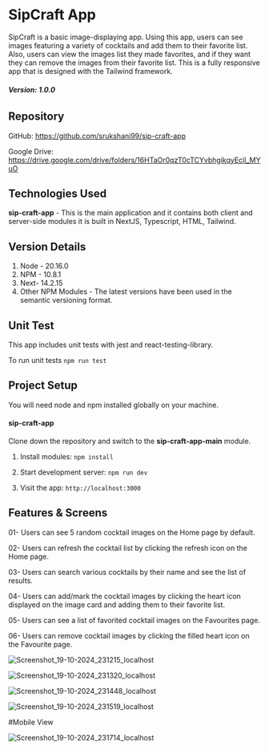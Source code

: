 # SipCraft App

SipCraft is a basic image-displaying app. Using this app, users can see images featuring a variety of cocktails and add them to their favorite list. Also, users can view the images list they made favorites, and if they want they can remove the images from their favorite list.
This is a fully responsive app that is designed with the Tailwind framework.

###### **Version: 1.0.0**

## Repository

GitHub: https://github.com/srukshani99/sip-craft-app

Google Drive: https://drive.google.com/drive/folders/16HTaOr0qzT0cTCYvbhgikqyEcil_MYuO

## Technologies Used

**sip-craft-app** - This is the main application and it contains both client and server-side modules it is built in NextJS, Typescript, HTML, Tailwind.

## Version Details

1. Node - 20.16.0
2. NPM - 10.8.1
3. Next- 14.2.15
4. Other NPM Modules - The latest versions have been used in the semantic versioning format.

## Unit Test
This app includes unit tests with jest and react-testing-library.

To run unit tests
`npm run test` 

## Project Setup
You will need node and npm installed globally on your machine.

#### sip-craft-app
Clone down the repository and switch to the **sip-craft-app-main** module. 

1. Install modules:
`npm install`  

2. Start development server:
`npm run dev`  

3. Visit the app:
`http://localhost:3000` 

## Features & Screens

01- Users can see 5 random cocktail images on the Home page by default.

02- Users can refresh the cocktail list by clicking the refresh icon on the Home page.

03- Users can search various cocktails by their name and see the list of results.

04- Users can add/mark the cocktail images by clicking the heart icon displayed on the image card and adding them to their favorite list.

05- Users can see a list of favorited cocktail images on the Favourites page.

06- Users can remove cocktail images by clicking the filled heart icon on the Favourite page.

![Screenshot_19-10-2024_231215_localhost](https://github.com/user-attachments/assets/7a8365bf-5eb0-4489-9463-91e3c1f6f421)

![Screenshot_19-10-2024_231320_localhost](https://github.com/user-attachments/assets/3e4e66f1-8bd1-4f69-a2ae-93f53d078541)

![Screenshot_19-10-2024_231448_localhost](https://github.com/user-attachments/assets/8bd26846-351a-4210-81fd-f1b2b8ab1a66)

![Screenshot_19-10-2024_231519_localhost](https://github.com/user-attachments/assets/ef983a66-109d-437d-a0b6-efa1c441d31d)

#Mobile View

![Screenshot_19-10-2024_231714_localhost](https://github.com/user-attachments/assets/b7553ef2-401a-4039-88af-b8fd646ddad0)




